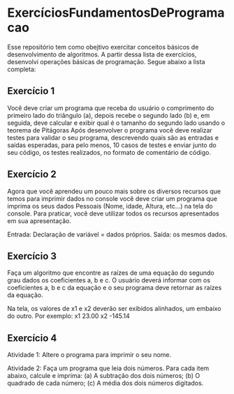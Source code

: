 # ExercíciosFundamentosDeProgramacao
Esse repositório tem como obejtivo exercitar conceitos básicos de desenvolvimento de algoritmos. A partir dessa lista de exercícios, desenvolvi operações básicas de programação. Segue abaixo a lista completa:


## Exercício 1 
Você deve criar um programa que receba do usuário o comprimento do primeiro lado do triângulo (a), depois recebe o segundo lado (b) e, em seguida, deve calcular e exibir qual é o tamanho do segundo lado usando o teorema de Pitágoras
Após desenvolver o programa você deve realizar testes para validar o seu programa, descrevendo quais são as entradas e saídas esperadas, para pelo menos, 10 casos de testes e enviar junto do seu código, os testes realizados, no formato de comentário de código.

## Exercício 2
Agora que você aprendeu um pouco mais sobre os diversos recursos que temos para imprimir dados no console você deve criar um programa que imprima os seus dados Pessoais (Nome, idade, Altura, etc...) na tela do console. Para praticar, você deve utilizar todos os recursos apresentados em sua apresentação.

Entrada: Declaração de variável = dados próprios.
Saída: os mesmos dados.

## Exercício 3 
Faça um algoritmo que encontre as raízes de uma equação do segundo grau dados os coeficientes a, b e c. O usuário deverá informar com os coeficientes a, b e c da equação e o seu programa deve retornar as raízes da equação.

Na tela, os valores de x1 e x2 deverão ser exibidos alinhados, um embaixo do outro. Por exemplo:
x1 23.00
x2 -145.14

## Exercício 4
Atividade 1: 
Altere o programa para imprimir o seu nome.

Atividade 2:
Faça um programa que leia dois números. Para cada item abaixo,
calcule e imprima:
(a) A subtração dos dois números;
(b) O quadrado de cada número;
(c) A média dos dois números digitados.
